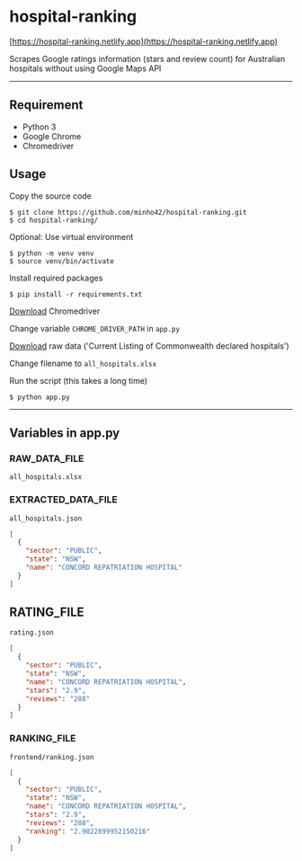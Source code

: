 # hospital-ranking

[https://hospital-ranking.netlify.app](https://hospital-ranking.netlify.app)

Scrapes Google ratings information (stars and review count) for Australian hospitals without using Google Maps API

----

## Requirement

- Python 3
- Google Chrome
- Chromedriver


## Usage

Copy the source code

```shell
$ git clone https://github.com/minho42/hospital-ranking.git
$ cd hospital-ranking/
```

Optional: Use virtual environment

```shell
$ python -m venv venv
$ source venv/bin/activate
```

Install required packages

```shell
$ pip install -r requirements.txt
```

[Download](https://chromedriver.chromium.org/downloads) Chromedriver

Change variable `CHROME_DRIVER_PATH` in `app.py`


[Download](https://www1.health.gov.au/internet/main/publishing.nsf/Content/hospitals2.htm) raw data ('Current Listing of Commonwealth declared hospitals')


Change filename to `all_hospitals.xlsx`

Run the script (this takes a long time)
```
$ python app.py
```

----

## Variables in app.py
### RAW_DATA_FILE

`all_hospitals.xlsx`

### EXTRACTED_DATA_FILE

`all_hospitals.json`

```json
[
  {
    "sector": "PUBLIC",
    "state": "NSW",
    "name": "CONCORD REPATRIATION HOSPITAL"
  }
]
```

## RATING_FILE

`rating.json`

```json
[
  {
    "sector": "PUBLIC",
    "state": "NSW",
    "name": "CONCORD REPATRIATION HOSPITAL",
    "stars": "2.9",
    "reviews": "288"
  }
]
```

### RANKING_FILE

`frontend/ranking.json`

```json
[
  {
    "sector": "PUBLIC",
    "state": "NSW",
    "name": "CONCORD REPATRIATION HOSPITAL",
    "stars": "2.9",
    "reviews": "288",
    "ranking": "2.9022899952150216"
  }
]
```

